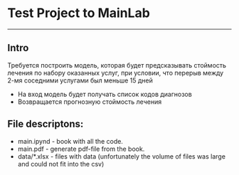 # Test Project to MainLab
___

## Intro
Требуется построить модель, которая будет предсказывать стоймость лечения по набору оказанных услуг, при условии, что перерыв между 2-мя соседними услугами был меньше 15 дней

- На вход модель будет получать список кодов диагнозов
- Возвращается прогнозную стоймость лечения

## File descriptons:
- main.ipynd - book with all the code.
- main.pdf - generate pdf-file from the book.
- data/*.xlsx - files with data (unfortunately the volume of files was large and could not fit into the csv)
